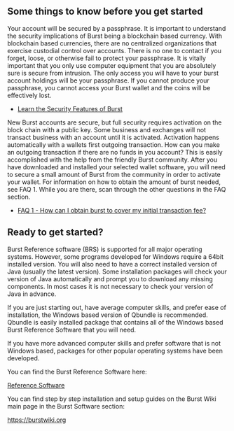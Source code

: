 Some things to know before you get started
------------------------------------------

Your account will be secured by a passphrase. It is important to understand the security implications of Burst being a blockchain based currency. With blockchain based currencies, there are no centralized organizations that exercise custodial control over accounts. There is no one to contact if you forget, loose, or otherwise fail to protect your passphrase. It is vitally important that you only use computer equipment that you are absolutely sure is secure from intrusion. The only access you will have to your burst account holdings will be your passphrase. If you cannot produce your passphrase, you cannot access your Burst wallet and the coins will be effectively lost.

-   [Learn the Security Features of Burst](secure-your-burst.md)

New Burst accounts are secure, but full security requires activation on the block chain with a public key. Some business and exchanges will not transact business with an account until it is activated. Activation happens automatically with a wallets first outgoing transaction. How can you make an outgoing transaction if there are no funds in you account? This is easily accomplished with the help from the friendly Burst community. After you have downloaded and installed your selected wallet software, you will need to secure a small amount of Burst from the community in order to activate your wallet. For information on how to obtain the amount of burst needed, see FAQ 1. While you are there, scan through the other questions in the FAQ section.

-   [FAQ 1 - How can I obtain burst to cover my initial transaction fee?](faq-how-do-i-get-burst-3f.md)

Ready to get started?
---------------------

Burst Reference software (BRS) is supported for all major operating systems. However, some programs developed for Windows require a 64bit installed version. You will also need to have a correct installed version of Java (usually the latest version). Some installation packages will check your version of Java automatically and prompt you to download any missing components. In most cases it is not necessary to check your version of Java in advance.

If you are just starting out, have average computer skills, and prefer ease of installation, the Windows based version of Qbundle is recommended. Qbundle is easily installed package that contains all of the Windows based Burst Reference Software that you will need.

If you have more advanced computer skills and prefer software that is not Windows based, packages for other popular operating systems have been developed.

You can find the Burst Reference Software here:

[Reference Software](https://burstwiki.org/wiki/Burst_Reference_Software/Burst)

You can find step by step installation and setup guides on the Burst Wiki main page in the Burst Software section:

<https://burstwiki.org>
